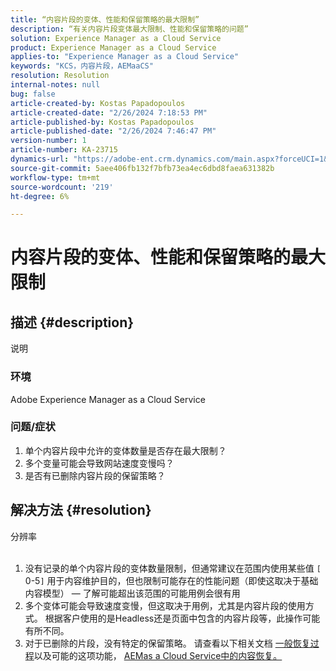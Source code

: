 ```yaml
---
title: “内容片段的变体、性能和保留策略的最大限制”
description: “有关内容片段变体最大限制、性能和保留策略的问题”
solution: Experience Manager as a Cloud Service
product: Experience Manager as a Cloud Service
applies-to: "Experience Manager as a Cloud Service"
keywords: "KCS，内容片段，AEMaaCS"
resolution: Resolution
internal-notes: null
bug: false
article-created-by: Kostas Papadopoulos
article-created-date: "2/26/2024 7:18:53 PM"
article-published-by: Kostas Papadopoulos
article-published-date: "2/26/2024 7:46:47 PM"
version-number: 1
article-number: KA-23715
dynamics-url: "https://adobe-ent.crm.dynamics.com/main.aspx?forceUCI=1&pagetype=entityrecord&etn=knowledgearticle&id=04bd3cdf-dbd4-ee11-9079-6045bd006c82"
source-git-commit: 5aee406fb132f7bfb73ea4ec6dbd8faea631382b
workflow-type: tm+mt
source-wordcount: '219'
ht-degree: 6%

---
```


# 内容片段的变体、性能和保留策略的最大限制

## 描述 {#description}

说明<br>


### <b>环境</b>

Adobe Experience Manager as a Cloud Service



### <b>问题/症状</b>

1. 单个内容片段中允许的变体数量是否存在最大限制？
2. 多个变量可能会导致网站速度变慢吗？
3. 是否有已删除内容片段的保留策略？



## 解决方法 {#resolution}

分辨率<br><br>


1. 没有记录的单个内容片段的变体数量限制，但通常建议在范围内使用某些值 `[` 0-5`]`  用于内容维护目的，但也限制可能存在的性能问题（即使这取决于基础内容模型） — 了解可能超出该范围的可能用例会很有用
2. 多个变体可能会导致速度变慢，但这取决于用例，尤其是内容片段的使用方式。 根据客户使用的是Headless还是页面中包含的内容片段等，此操作可能有所不同。
3. 对于已删除的片段，没有特定的保留策略。 请查看以下相关文档 [一般恢复过程](https://experienceleague.adobe.com/docs/experience-cloud-kcs/kbarticles/KA-23505.html?lang=en)以及可能的这项功能， [AEMas a Cloud Service中的内容恢复。](https://experienceleague.adobe.com/docs/experience-manager-cloud-service/content/operations/restore.html?lang=zh-Hans)

